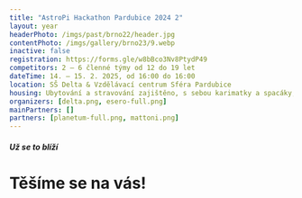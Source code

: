 ```yaml
---
title: "AstroPi Hackathon Pardubice 2024 2"
layout: year
headerPhoto: /imgs/past/brno22/header.jpg
contentPhoto: /imgs/gallery/brno23/9.webp
inactive: false
registration: https://forms.gle/w8bBco3Nv8PtydP49
competitors: 2 – 6 členné týmy od 12 do 19 let
dateTime: 14. – 15. 2. 2025, od 16:00 do 16:00
location: SŠ Delta & Vzdělávací centrum Sféra Pardubice
housing: Ubytování a stravování zajištěno, s sebou karimatky a spacáky, možnost malého nákupu na místě
organizers: [delta.png, esero-full.png]
mainPartners: []
partners: [planetum-full.png, mattoni.png]
---
```


##### Už se to blíží
# Těšíme se na vás!